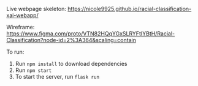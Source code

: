 
Live webpage skeleton: https://nicole9925.github.io/racial-classification-xai-webapp/

Wireframe: https://www.figma.com/proto/VTN82HQqYGxSLRYFtIYBtH/Racial-Classification?node-id=2%3A364&scaling=contain

To run:

1. Run `npm install` to download dependencies
2. Run `npm start`
3. To start the server, run `flask run`

